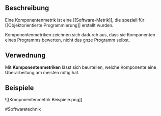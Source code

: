 ## Beschreibung
Eine Komponentenmetrik ist eine [[Software-Metrik]], die speziell für [[Objektorientierte Programmierung]] erstellt wurden.

Komponentenmetriken zeichnen sich dadurch aus, dass sie Komponenten eines Programms bewerten, nicht das gnze Programm selbst.

## Verwednung
Mit **Komponentenmetriken** lässt sich beurteilen, welche Komponente eine Überarbeitung am meisten nötig hat.

## Beispiele
![[Komponentenmetrik Beispiele.png]]


#Softwaretechnik